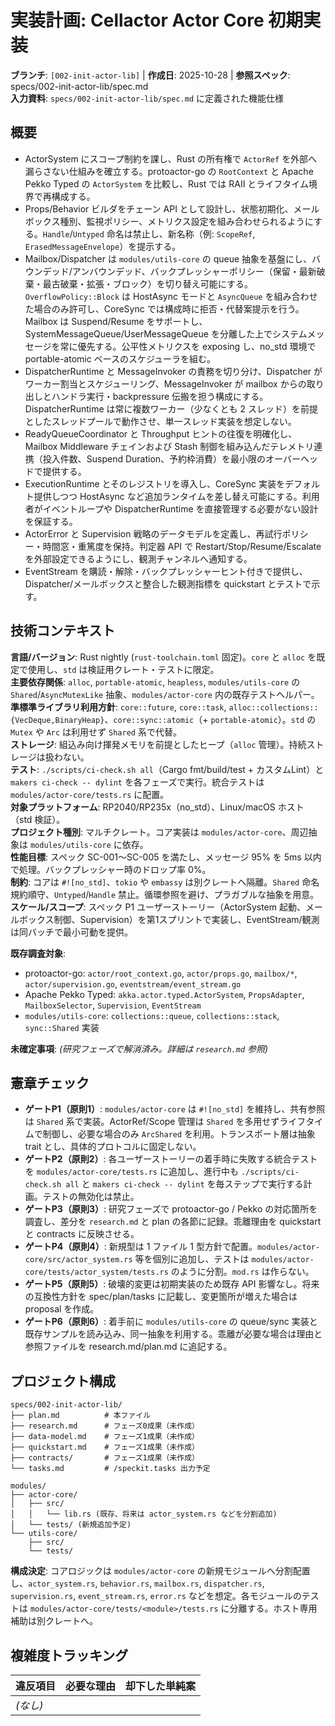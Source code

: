 # 実装計画: Cellactor Actor Core 初期実装

**ブランチ**: `[002-init-actor-lib]` | **作成日**: 2025-10-28 | **参照スペック**: specs/002-init-actor-lib/spec.md  
**入力資料**: `specs/002-init-actor-lib/spec.md` に定義された機能仕様

## 概要

- ActorSystem にスコープ制約を課し、Rust の所有権で `ActorRef` を外部へ漏らさない仕組みを確立する。protoactor-go の `RootContext` と Apache Pekko Typed の `ActorSystem` を比較し、Rust では RAII とライフタイム境界で再構成する。
- Props/Behavior ビルダをチェーン API として設計し、状態初期化、メールボックス種別、監視ポリシー、メトリクス設定を組み合わせられるようにする。`Handle`/`Untyped` 命名は禁止し、新名称（例: `ScopeRef`, `ErasedMessageEnvelope`）を提示する。
- Mailbox/Dispatcher は `modules/utils-core` の queue 抽象を基盤にし、バウンデッド/アンバウンデッド、バックプレッシャーポリシー（保留・最新破棄・最古破棄・拡張・ブロック）を切り替え可能にする。`OverflowPolicy::Block` は HostAsync モードと `AsyncQueue` を組み合わせた場合のみ許可し、CoreSync では構成時に拒否・代替案提示を行う。Mailbox は Suspend/Resume をサポートし、SystemMessageQueue/UserMessageQueue を分離した上でシステムメッセージを常に優先する。公平性メトリクスを exposing し、no_std 環境で portable-atomic ベースのスケジューラを組む。
- DispatcherRuntime と MessageInvoker の責務を切り分け、Dispatcher がワーカー割当とスケジューリング、MessageInvoker が mailbox からの取り出しとハンドラ実行・backpressure 伝搬を担う構成にする。DispatcherRuntime は常に複数ワーカー（少なくとも 2 スレッド）を前提としたスレッドプールで動作させ、単一スレッド実装を想定しない。
- ReadyQueueCoordinator と Throughput ヒントの往復を明確化し、Mailbox Middleware チェインおよび Stash 制御を組み込んだテレメトリ連携（投入件数、Suspend Duration、予約枠消費）を最小限のオーバーヘッドで提供する。
- ExecutionRuntime とそのレジストリを導入し、CoreSync 実装をデフォルト提供しつつ HostAsync など追加ランタイムを差し替え可能にする。利用者がイベントループや DispatcherRuntime を直接管理する必要がない設計を保証する。
- ActorError と Supervision 戦略のデータモデルを定義し、再試行ポリシー・時間窓・重篤度を保持。判定器 API で Restart/Stop/Resume/Escalate を外部設定できるようにし、観測チャンネルへ通知する。
- EventStream を購読・解除・バックプレッシャーヒント付きで提供し、Dispatcher/メールボックスと整合した観測指標を quickstart とテストで示す。

## 技術コンテキスト

**言語/バージョン**: Rust nightly (`rust-toolchain.toml` 固定)。`core` と `alloc` を既定で使用し、`std` は検証用クレート・テストに限定。  
**主要依存関係**: `alloc`, `portable-atomic`, `heapless`, `modules/utils-core` の `Shared`/`AsyncMutexLike` 抽象、`modules/actor-core` 内の既存テストヘルパー。  
**準標準ライブラリ利用方針**: `core::future`, `core::task`, `alloc::collections::{VecDeque,BinaryHeap}`、`core::sync::atomic`（+ `portable-atomic`）。`std` の `Mutex` や `Arc` は利用せず `Shared` 系で代替。  
**ストレージ**: 組込み向け揮発メモリを前提としたヒープ（`alloc` 管理）。持続ストレージは扱わない。  
**テスト**: `./scripts/ci-check.sh all`（Cargo fmt/build/test + カスタムLint）と `makers ci-check -- dylint` を各フェーズで実行。統合テストは `modules/actor-core/tests.rs` に配置。  
**対象プラットフォーム**: RP2040/RP235x（no_std）、Linux/macOS ホスト（std 検証）。  
**プロジェクト種別**: マルチクレート。コア実装は `modules/actor-core`、周辺抽象は `modules/utils-core` に依存。  
**性能目標**: スペック SC-001〜SC-005 を満たし、メッセージ 95% を 5ms 以内で処理。バックプレッシャー時のドロップ率 0%。  
**制約**: コアは `#![no_std]`、`tokio` や `embassy` は別クレートへ隔離。`Shared` 命名規約順守、`Untyped`/`Handle` 禁止。循環参照を避け、プラガブルな抽象を用意。  
**スケール/スコープ**: スペック P1 ユーザーストーリー（ActorSystem 起動、メールボックス制御、Supervision）を第1スプリントで実装し、EventStream/観測は同バッチで最小可動を提供。

**既存調査対象**:  
- protoactor-go: `actor/root_context.go`, `actor/props.go`, `mailbox/*`, `actor/supervision.go`, `eventstream/event_stream.go`
- Apache Pekko Typed: `akka.actor.typed.ActorSystem`, `PropsAdapter`, `MailboxSelector`, `Supervision`, `EventStream`
- `modules/utils-core`: `collections::queue`, `collections::stack`, `sync::Shared` 実装

**未確定事項**: *(研究フェーズで解消済み。詳細は `research.md` 参照)*

## 憲章チェック

- **ゲートP1（原則1）**: `modules/actor-core` は `#![no_std]` を維持し、共有参照は `Shared` 系で実装。ActorRef/Scope 管理は `Shared` を多用せずライフタイムで制御し、必要な場合のみ `ArcShared` を利用。トランスポート層は抽象 trait とし、具体的プロトコルに固定しない。  
- **ゲートP2（原則2）**: 各ユーザーストーリーの着手時に失敗する統合テストを `modules/actor-core/tests.rs` に追加し、進行中も `./scripts/ci-check.sh all` と `makers ci-check -- dylint` を毎ステップで実行する計画。テストの無効化は禁止。  
- **ゲートP3（原則3）**: 研究フェーズで protoactor-go / Pekko の対応箇所を調査し、差分を `research.md` と plan の各節に記録。乖離理由を quickstart と contracts に反映させる。  
- **ゲートP4（原則4）**: 新規型は 1 ファイル 1 型方針で配置。`modules/actor-core/src/actor_system.rs` 等を個別に追加し、テストは `modules/actor-core/tests/actor_system/tests.rs` のように分割。`mod.rs` は作らない。  
- **ゲートP5（原則5）**: 破壊的変更は初期実装のため既存 API 影響なし。将来の互換性方針を spec/plan/tasks に記載し、変更箇所が増えた場合は proposal を作成。  
- **ゲートP6（原則6）**: 着手前に `modules/utils-core` の queue/sync 実装と既存サンプルを読み込み、同一抽象を利用する。乖離が必要な場合は理由と参照ファイルを research.md/plan.md に追記する。

## プロジェクト構成

```text
specs/002-init-actor-lib/
├── plan.md          # 本ファイル
├── research.md      # フェーズ0成果（未作成）
├── data-model.md    # フェーズ1成果（未作成）
├── quickstart.md    # フェーズ1成果（未作成）
├── contracts/       # フェーズ1成果（未作成）
└── tasks.md         # /speckit.tasks 出力予定
```

```text
modules/
├── actor-core/
│   ├── src/
│   │   └── lib.rs (既存、将来は actor_system.rs などを分割追加)
│   └── tests/ (新規追加予定)
└── utils-core/
    ├── src/
    └── tests/
```

**構成決定**: コアロジックは `modules/actor-core` の新規モジュールへ分割配置し、`actor_system.rs`, `behavior.rs`, `mailbox.rs`, `dispatcher.rs`, `supervision.rs`, `event_stream.rs`, `error.rs` などを想定。各モジュールのテストは `modules/actor-core/tests/<module>/tests.rs` に分離する。ホスト専用補助は別クレートへ。

## 複雑度トラッキング

| 違反項目 | 必要な理由 | 却下した単純案 |
|----------|------------|----------------|
| *(なし)* |            |                |
